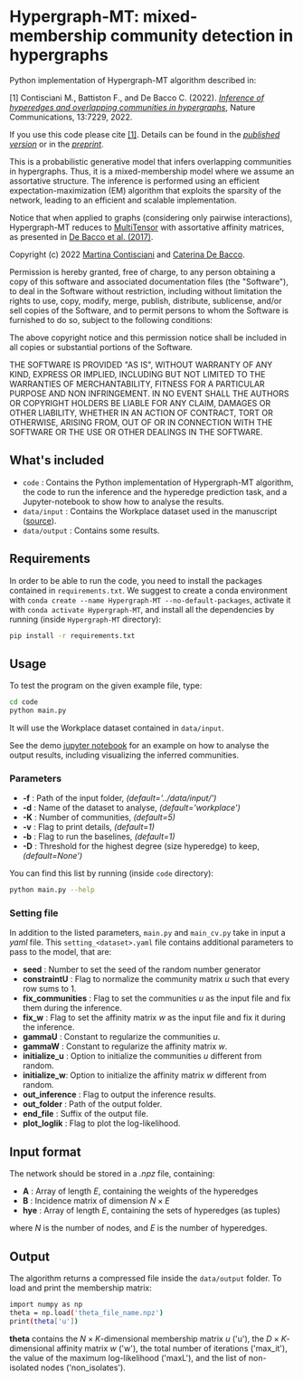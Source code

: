 # Hypergraph-MT: mixed-membership community detection in hypergraphs

Python implementation of Hypergraph-MT algorithm described in:

[1] Contisciani M., Battiston F., and De Bacco C. (2022). [_Inference of hyperedges and overlapping communities in hypergraphs_](https://rdcu.be/c0qdd), Nature Communications, 13:7229, 2022.

If you use this code please cite [[1]](https://www.nature.com/articles/s41467-022-34714-7#citeas). Details can be found in the [_published version_](https://doi.org/10.1038/s41467-022-34714-7) or in the [_preprint_](https://arxiv.org/abs/2204.05646).     

This is a probabilistic generative model that infers overlapping communities in hypergraphs. Thus, it is a mixed-membership model where we assume an assortative structure. The  inference is performed using an efficient expectation-maximization (EM) algorithm that exploits the sparsity of the network, leading to an efficient and scalable implementation.

Notice that when applied to graphs (considering only pairwise interactions), Hypergraph-MT reduces to [MultiTensor](https://github.com/cdebacco/MultiTensor) with assortative affinity matrices, as presented in [De Bacco et al. (2017)](https://journals.aps.org/pre/abstract/10.1103/PhysRevE.95.042317). 

Copyright (c) 2022 [Martina Contisciani](https://martinacontisciani.wixsite.com/mcontisciani) and [Caterina De Bacco](http://cdebacco.com).

Permission is hereby granted, free of charge, to any person obtaining a copy of this software and associated documentation files (the "Software"), to deal in the Software without restriction, including without limitation the rights to use, copy, modify, merge, publish, distribute, sublicense, and/or sell copies of the Software, and to permit persons to whom the Software is furnished to do so, subject to the following conditions:

The above copyright notice and this permission notice shall be included in all copies or substantial portions of the Software.

THE SOFTWARE IS PROVIDED "AS IS", WITHOUT WARRANTY OF ANY KIND, EXPRESS OR IMPLIED, INCLUDING BUT NOT LIMITED TO THE WARRANTIES OF MERCHANTABILITY, FITNESS FOR A PARTICULAR PURPOSE AND NON INFRINGEMENT. IN NO EVENT SHALL THE AUTHORS OR COPYRIGHT HOLDERS BE LIABLE FOR ANY CLAIM, DAMAGES OR OTHER LIABILITY, WHETHER IN AN ACTION OF CONTRACT, TORT OR OTHERWISE, ARISING FROM, OUT OF OR IN CONNECTION WITH THE SOFTWARE OR THE USE OR OTHER DEALINGS IN THE SOFTWARE.

## What's included
- `code` : Contains the Python implementation of Hypergraph-MT algorithm, the code to run the inference and the hyperedge prediction task, and a Jupyter-notebook to show how to analyse the results.
- `data/input` : Contains the Workplace dataset used in the manuscript ([source](http://www.sociopatterns.org/datasets/contacts-in-a-workplace/)). 
- `data/output` : Contains some results.

## Requirements
In order to be able to run the code, you need to install the packages contained in `requirements.txt`. We suggest to create a conda environment with
`conda create --name Hypergraph-MT --no-default-packages`, activate it with `conda activate Hypergraph-MT`, and install all the dependencies by running (inside `Hypergraph-MT` directory):

```bash
pip install -r requirements.txt
```

## Usage
To test the program on the given example file, type:  

```bash
cd code
python main.py
```

It will use the Workplace dataset contained in `data/input`. 

See the demo [jupyter notebook](https://github.com/mcontisc/Hypergraph-MT/blob/main/code/analyse_results.ipynb) for an example on how to analyse the output results, including visualizing the inferred communities.

### Parameters
- **-f** : Path of the input folder, *(default='../data/input/')*
- **-d** : Name of the dataset to analyse, *(default='workplace')*
- **-K** : Number of communities, *(default=5)*
- **-v** : Flag to print details, *(default=1)*
- **-b** : Flag to run the baselines, *(default=1)*
- **-D** : Threshold for the highest degree (size hyperedge) to keep, *(default=None')*

You can find this list by running (inside `code` directory): 

```bash
python main.py --help
```

### Setting file
In addition to the listed parameters, `main.py` and `main_cv.py` take in input a _yaml_ file. This `setting_<dataset>.yaml` file contains additional parameters to pass to the model, that are:
- **seed** : Number to set the seed of the random number generator
- **constraintU** : Flag to normalize the community matrix $u$ such that every row sums to 1. 
- **fix_communities** : Flag to set the communities $u$ as the input file and fix them during the inference.
- **fix_w** : Flag to set the affinity matrix $w$ as the input file and fix it during the inference.
- **gammaU** : Constant to regularize the communities $u$.
- **gammaW** : Constant to regularize the affinity matrix $w$.
- **initialize_u** : Option to initialize the communities $u$ different from random.
- **initialize_w**: Option to initialize the affinity matrix $w$ different from random.
- **out_inference** : Flag to output the inference results.
- **out_folder** : Path of the output folder.
- **end_file** : Suffix of the output file.
- **plot_loglik** : Flag to plot the log-likelihood.

## Input format
The network should be stored in a *.npz* file, containing:

- **A** : Array of length $E$, containing the weights of the hyperedges
- **B** : Incidence matrix of dimension $N \times E$
- **hye** : Array of length $E$, containing the sets of hyperedges (as tuples)

where $N$ is the number of nodes, and $E$ is the number of hyperedges.

## Output
The algorithm returns a compressed file inside the `data/output` folder. To load and print the membership matrix:

```bash
import numpy as np 
theta = np.load('theta_file_name.npz')
print(theta['u'])
```

**theta** contains the $N \times K$-dimensional membership matrix $u$ ('u'), the $D \times K$-dimensional affinity matrix $w$ ('w'), the total number of iterations ('max_it'), the value of the maximum log-likelihood ('maxL'), and the list of non-isolated nodes ('non_isolates').  

